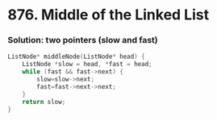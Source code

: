 # 876. Middle of the Linked List

### Solution: two pointers (slow and fast)

```c++
ListNode* middleNode(ListNode* head) {
    ListNode *slow = head, *fast = head;
    while (fast && fast->next) {
        slow=slow->next;
        fast=fast->next->next;
    }
    return slow;
}
```